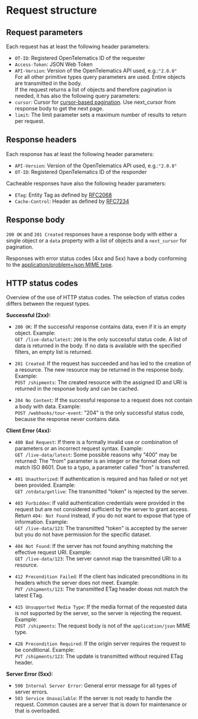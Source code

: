 # Request structure 
## Request parameters
Each request has at least the following header parameters:
- `OT-ID`: Registered OpenTelematics ID of the requester
- `Access-Token`: JSON Web Token
- `API-Version`: Version of the OpenTelematics API used, e.g.:`"2.0.0"`  
For all other primitive types query parameters are used. Entire objects are transmitted in the body.  
If the request returns a list of objects and therefore pagination is needed, it has also the following query parameters:  
- `cursor`: Cursor for [cursor-based pagination](generalConcepts.md#cursor-based-pagination). Use next_cursor from response body to get the next page.  
- `limit`: The limit parameter sets a maximum number of results to return per request.  

## Response headers
Each response has at least the following header parameters:
- `API-Version`: Version of the OpenTelematics API used, e.g.:`"2.0.0"`  
- `OT-ID`: Registered OpenTelematics ID of the responder  

Cacheable responses have also the following header parameters:
- `ETag`: Entity Tag as defined by [RFC2068](https://datatracker.ietf.org/doc/html/rfc2068#section-14.20)  
- `Cache-Control`: Header as defined by [RFC7234](https://datatracker.ietf.org/doc/html/rfc7234#section-5.2)  

## Response body
`200 OK` and `201 Created` responses have a response body with either a single object or a `data` property with a list of objects and a `next_cursor` for pagination.  
  
Responses with error status codes (4xx and 5xx) have a body conforming to the [application/problem+json MIME type](generalConcepts.md#applicationproblemjson-mime-type).

## HTTP status codes  
Overview of the use of HTTP status codes. The selection of status codes differs between the request types.
  
**Successful (2xx):**  
  
- `200 OK`: If the successful response contains data, even if it is an empty object. Example:  
`GET /live-data/latest`: `200` is the only successful status code. A list of data is returned in the body. If no data is available with the specified filters, an empty list is returned.  
  
- `201 Created`: If the request has succeeded and has led to the creation of a resource. The new resource may be returned in the response body. Example:  
`POST /shipments`: The created resource with the assigned ID and URI is returned in the response body and can be cached. 

- `204 No Content`: If the successful response to a request does not contain a body with data. Example:  
`POST /webhooks/tour-event`: "204" is the only successful status code, because the response never contains data.  

**Client Error (4xx):**  
- `400 Bad Request`: If there is a formally invalid use or combination of parameters or an incorrect request syntax. Example:  
`GET /live-data/latest`: Some possible reasons why "400" may be returned: The "from" parameter is an integer or the format does not match ISO 8601. Due to a typo, a parameter called "fron" is transferred.  
  
- `401 Unauthorized`: If authentication is required and has failed or not yet been provided. Example:  
`GET /otdata/getlive`: The transmitted "token" is rejected by the server.
  
- `403 Forbidden`: If valid authentication credentials were provided in the request but are not considered sufficient by the server to grant access. Return `404: Not Found` instead, if you do not want to expose that type of information. Example:  
`GET /live-data/123`: The transmitted "token" is accepted by the server but you do not have permission for the specific dataset.
  
- `404 Not Found`: If the server has not found anything matching the effective request URI. Example:  
`GET /live-data/123`: The server cannot map the transmitted URI to a resource.

- `412 Precondition Failed`: If the client has indicated preconditions in its headers which the server does not meet. Example:  
`PUT /shipments/123`: The transmitted ETag header doeas not match the latest ETag.
- `415 Unsupported Media Type`: If the media format of the requested data is not supported by the server, so the server is rejecting the request. Example:  
`POST /shipments`: The request body is not of the `application/json` MIME type.
- `428 Precondition Required`: If the origin server requires the request to be conditional. Example:  
`PUT /shipments/123`: The update is transmitted without required ETag header.  

**Server Error (5xx):**  
- `500 Internal Server Error`: General error message for all types of server errors.
- `503 Service Unavailable`: If the server is not ready to handle the request. Common causes are a server that is down for maintenance or that is overloaded.
